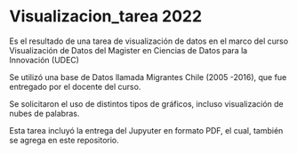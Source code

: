 # Visualizacion_tarea 2022
Es el resultado de una tarea de visualización de datos en el marco del curso Visualización de Datos del Magister en Ciencias de Datos para la Innovación (UDEC)

Se utilizó una base de Datos llamada Migrantes Chile (2005 -2016), que fue entregado por el docente del curso. 

Se solicitaron el uso de  distintos tipos de gráficos, incluso visualización de nubes de palabras. 

Esta tarea incluyó la entrega del Jupyuter en formato PDF, el cual, también se agrega en este repositorio. 
